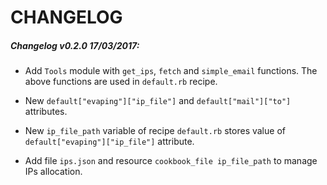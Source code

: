 # CHANGELOG

##### Changelog v0.2.0 17/03/2017:

- Add `Tools` module with `get_ips`, `fetch` and `simple_email` functions. The above functions are used in `default.rb` recipe.

- New `default["evaping"]["ip_file"]` and `default["mail"]["to"]` attributes.

- New `ip_file_path` variable of recipe `default.rb` stores value of `default["evaping"]["ip_file"]` attribute.

- Add file `ips.json` and resource `cookbook_file ip_file_path` to manage IPs allocation.
